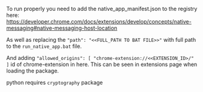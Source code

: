 To run properly you need to add the native_app_manifest.json to the registry here:
https://developer.chrome.com/docs/extensions/develop/concepts/native-messaging#native-messaging-host-location

As well as replacing the `"path": "<<FULL_PATH TO BAT FILE>>"` with full path to the `run_native_app.bat` file.

And adding ```"allowed_origins": [
        "chrome-extension://<<EXTENSION_ID>/"
    ]``` id of chrome-extension in here. This can be seen in extensions page when loading the package.


python requires ``cryptography`` package
